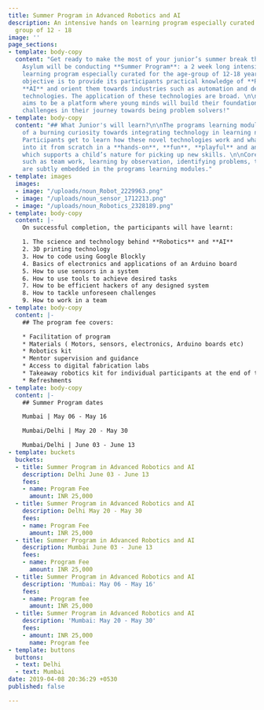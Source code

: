 ```yaml
---
title: Summer Program in Advanced Robotics and AI
description: An intensive hands on learning program especially curated for the age
  group of 12 - 18
image: ''
page_sections:
- template: body-copy
  content: "Get ready to make the most of your junior’s summer break this 2019! Maker's
    Asylum will be conducting **Summer Program**: a 2 week long intensive hands-on
    learning program especially curated for the age-group of 12-18 years. The programs
    objective is to provide its participants practical knowledge of **Robotics** and
    **AI** and orient them towards industries such as automation and deep learning
    technologies. The application of these technologies are broad. \n\nThe program
    aims to be a platform where young minds will build their foundation for the upcoming
    challenges in their journey towards being problem solvers!"
- template: body-copy
  content: "## What Junior's will learn?\n\nThe programs learning modules are a result
    of a burning curiosity towards integrating technology in learning new skills.
    Participants get to learn how these novel technologies work and what all goes
    into it from scratch in a **hands-on**, **fun**, **playful** and an **open** **environment**,
    which supports a child’s nature for picking up new skills. \n\nCore learning values
    such as team work, learning by observation, identifying problems, tackling challenges
    are subtly embedded in the programs learning modules."
- template: images
  images:
  - image: "/uploads/noun_Robot_2229963.png"
  - image: "/uploads/noun_sensor_1712213.png"
  - image: "/uploads/noun_Robotics_2328189.png"
- template: body-copy
  content: |-
    On successful completion, the participants will have learnt:

    1. The science and technology behind **Robotics** and **AI**
    2. 3D printing technology
    3. How to code using Google Blockly
    4. Basics of electronics and applications of an Arduino board
    5. How to use sensors in a system
    6. How to use tools to achieve desired tasks
    7. How to be efficient hackers of any designed system
    8. How to tackle unforeseen challenges
    9. How to work in a team
- template: body-copy
  content: |-
    ## The program fee covers:

    * Facilitation of program
    * Materials ( Motors, sensors, electronics, Arduino boards etc)
    * Robotics kit
    * Mentor supervision and guidance
    * Access to digital fabrication labs
    * Takeaway robotics kit for individual participants at the end of the program
    * Refreshments
- template: body-copy
  content: |-
    ## Summer Program dates

    Mumbai | May 06 - May 16

    Mumbai/Delhi | May 20 - May 30

    Mumbai/Delhi | June 03 - June 13
- template: buckets
  buckets:
  - title: Summer Program in Advanced Robotics and AI
    description: Delhi June 03 - June 13
    fees:
    - name: Program Fee
      amount: INR 25,000
  - title: Summer Program in Advanced Robotics and AI
    description: Delhi May 20 - May 30
    fees:
    - name: Program Fee
      amount: INR 25,000
  - title: Summer Program in Advanced Robotics and AI
    description: Mumbai June 03 - June 13
    fees:
    - name: Program Fee
      amount: INR 25,000
  - title: Summer Program in Advanced Robotics and AI
    description: 'Mumbai: May 06 - May 16'
    fees:
    - name: Program fee
      amount: INR 25,000
  - title: Summer Program in Advanced Robotics and AI
    description: 'Mumbai: May 20 - May 30'
    fees:
    - amount: INR 25,000
      name: Program fee
- template: buttons
  buttons:
  - text: Delhi
  - text: Mumbai
date: 2019-04-08 20:36:29 +0530
published: false

---
```

